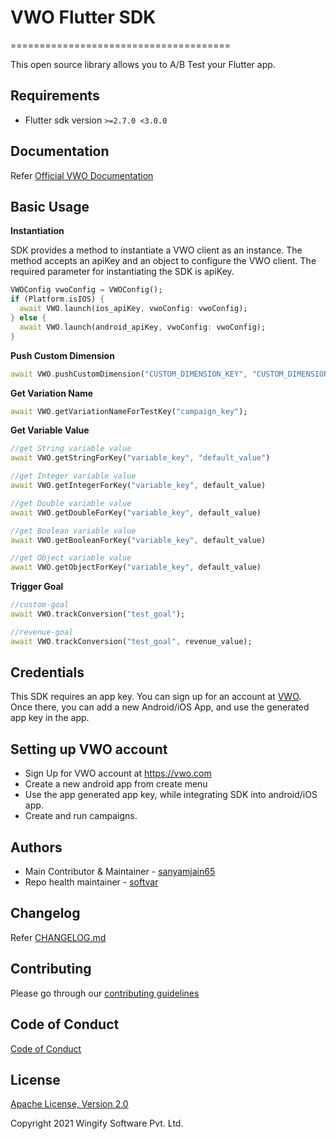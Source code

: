 # VWO Flutter SDK
======================================

This open source library allows you to A/B Test your Flutter app.

## Requirements

* Flutter sdk version ```>=2.7.0 <3.0.0```

## Documentation

Refer [Official VWO Documentation](https://developers.vwo.com/reference#flutter-guide)

## Basic Usage

**Instantiation**

SDK provides a method to instantiate a VWO client as an instance. The method accepts an apiKey and an object to configure the VWO client.
The required parameter for instantiating the SDK is apiKey.

```dart
VWOConfig vwoConfig = VWOConfig();
if (Platform.isIOS) {
  await VWO.launch(ios_apiKey, vwoConfig: vwoConfig);
} else {
  await VWO.launch(android_apiKey, vwoConfig: vwoConfig);
}
```

**Push Custom Dimension**

```dart
await VWO.pushCustomDimension("CUSTOM_DIMENSION_KEY", "CUSTOM_DIMENSION_VALUE");
```

**Get Variation Name**

```dart
await VWO.getVariationNameForTestKey("campaign_key");

```

**Get Variable Value**

```dart
//get String variable value
await VWO.getStringForKey("variable_key", "default_value")

//get Integer variable value
await VWO.getIntegerForKey("variable_key", default_value)

//get Double variable value
await VWO.getDoubleForKey("variable_key", default_value)

//get Boolean variable value
await VWO.getBooleanForKey("variable_key", default_value)

//get Object variable value
await VWO.getObjectForKey("variable_key", default_value)
```

**Trigger Goal**

```dart
//custom-goal
await VWO.trackConversion("test_goal");

//revenue-goal
await VWO.trackConversion("test_goal", revenue_value);
```



## Credentials

This SDK requires an app key. You can sign up for an account at [VWO](https://vwo.com). 
Once there, you can add a new Android/iOS App, and use the generated app key in the app.

## Setting up VWO account

* Sign Up for VWO account at https://vwo.com
* Create a new android app from create menu
* Use the app generated app key, while integrating SDK into android/iOS app.
* Create and run campaigns.


## Authors
- Main Contributor & Maintainer - [sanyamjain65](https://github.com/sanyamjain65)
- Repo health maintainer - [softvar](https://github.com/softvar)

## Changelog
Refer [CHANGELOG.md](https://github.com/wingify/vwo-flutter-sdk/blob/master/CHANGELOG.md)

## Contributing

Please go through our [contributing guidelines](https://github.com/wingify/vwo-flutter-sdk/blob/master/CONTRIBUTING.md)


## Code of Conduct

[Code of Conduct](https://github.com/wingify/vwo-flutter-sdk/blob/master/CODE_OF_CONDUCT.md)


## License

[Apache License, Version 2.0](https://github.com/wingify/vwo-flutter-sdk/blob/master/LICENSE)

Copyright 2021 Wingify Software Pvt. Ltd.